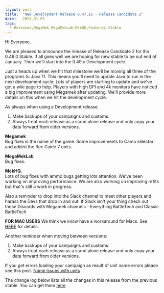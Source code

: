 ```yaml
---
layout: post
title:  "New Development Release 0.47.16 - Release Candidate 2"
date:   2021-01-05
tags:
  - Releases,MegaMek,MegaMekLab,MekHQ,Features,Stable
---
```


Hi Everyone,

We are pleased to announce the release of Release Candidate 2 for the 0.48.0 Stable. If all goes well we are hoping for new stable to be out end of January. Then we'll start into the 0.49.x Development cycle. 

Just a heads up when we hit that milestone we'll be moving all three of the programs to Java 11. This means you'll need to update Java to run in the next development cycle. Lots of players are starting to update and we've got a wiki page to help. Players with high DPI and 4k monitors have noticed a big improvement using Megamek after updating. We'll provide more details on this when we hit the development cycle.

As always when using a Development release.
1)  Make backups of your campaigns and customs.
2)  Always treat each release as a stand alone release and only copy your data forward from older versions.

**Megamek**<br/>
Bug fixes is the name of the game. Some improvements to Camo selector and added the Rec Guide 7 units.

**MegaMekLab**<br/>
Bug fixes.

**MekHQ.**<br/>
Lots of bug fixes with ammo bugs getting lots attention. We've been working on improving performance. We are also working on improving refits but that's still a work in progress.

Also a reminder to drop into the Slack channel to meet other players and harass the Devs that drop in and out. If Slack isn't your thing check out these Discords with Megamek channels - Everything BattleTech and Classic BattleTech

**FOR MAC USERS**
We think we know have a workaround for Macs.  See [HERE](https://megamek.org/wiki/mac_issues.html) for details.

Another reminder when moving between versions:<br/>
1)  Make backups of your campaigns and customs.<br/>
2)  Always treat each release as a stand alone release and only copy your data forward from older versions.

If you get errors loading your campaign as result of unit name errors please see this post. [Name Issues with units](https://github.com/MegaMek/megamek/wiki/Name-Issues-with-Units)

The change log below lists all the changes in this release from the previous stable. 
You can get them [here](https://megamek.org/downloads.html)

